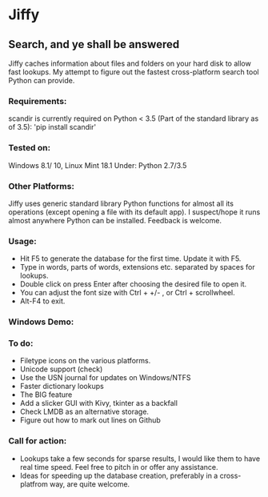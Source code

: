 # Jiffy
## Search, and ye shall be answered


Jiffy caches information about files and folders on your hard disk to allow fast lookups. My attempt to figure out the fastest cross-platform search tool Python can provide.


### Requirements: 
scandir is currently required on Python < 3.5 (Part of the standard library as of 3.5):
'pip install scandir'


### Tested on: 
Windows 8.1/ 10, Linux Mint 18.1 Under: Python 2.7/3.5


### Other Platforms:
Jiffy uses generic standard library Python functions for almost all its operations (except opening a file with its default app). I suspect/hope it runs almost anywhere Python can be installed. Feedback is welcome.


### Usage:
-	Hit F5 to generate the database for the first time. Update it with F5.
-	Type in words, parts of words, extensions etc. separated by spaces for lookups.
-	Double click on press Enter after choosing the desired file to open it.
-	You can adjust the font size with Ctrl + +/- , or Ctrl + scrollwheel.
-	Alt-F4 to exit.

### Windows Demo:


### To do:
-	Filetype icons on the various platforms. 
-	Unicode support (check)
-	Use the USN journal for updates on Windows/NTFS
-	Faster dictionary lookups 
-	The BIG feature
-	Add a slicker GUI with Kivy, tkinter as a backfall
-	Check LMDB as an alternative storage.
-	Figure out how to mark out lines on Github
     

### Call for action:
-	Lookups take a few seconds for sparse results, I would like them to have real time speed. Feel free to pitch in or offer any assistance.
-	Ideas for speeding up the database creation, preferably in a cross-platfrom way, are quite welcome. 


